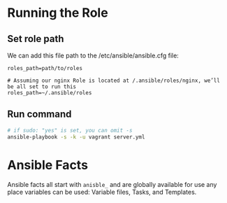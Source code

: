 # Running the Role

## Set role path

We can add this file path to the /etc/ansible/ansible.cfg file:

```
roles_path=path/to/roles

# Assuming our nginx Role is located at /.ansible/roles/nginx, we’ll be all set to run this
roles_path=~/.ansible/roles
```

## Run command

```sh
# if sudo: "yes" is set, you can omit -s
ansible-playbook -s -k -u vagrant server.yml
```

# Ansible Facts

Ansible facts all start with `anisble_` and are globally available for use any place variables can be used: Variable files, Tasks, and Templates.
